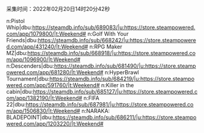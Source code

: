 采集时间：2022年02月20日14时20分42秒

n:Pistol Whip|dbu:https://steamdb.info/sub/689083/|u:https://store.steampowered.com/app/1079800/|t:Weekend#
n:Golf With Your Friends|dbu:https://steamdb.info/sub/668242/|u:https://store.steampowered.com/app/431240/|t:Weekend#
n:RPG Maker MZ|dbu:https://steamdb.info/sub/668918/|u:https://store.steampowered.com/app/1096900/|t:Weekend#
n:Descenders|dbu:https://steamdb.info/sub/681490/|u:https://store.steampowered.com/app/681280/|t:Weekend#
n:HyperBrawl Tournament|dbu:https://steamdb.info/sub/684219/|u:https://store.steampowered.com/app/591760/|t:Weekend#
n:Killer in the cabin|dbu:https://steamdb.info/sub/685127/|u:https://store.steampowered.com/app/1382190/|t:Weekend#
n:FIFA 22|dbu:https://steamdb.info/sub/687981/|u:https://store.steampowered.com/app/1506830/|t:Weekend#
n:NARAKA: BLADEPOINT|dbu:https://steamdb.info/sub/686211/|u:https://store.steampowered.com/app/1203220/|t:Weekend#
